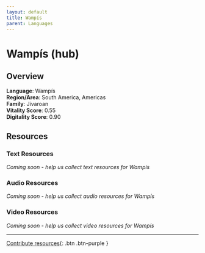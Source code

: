 ```yaml
---
layout: default
title: Wampís
parent: Languages
---
```


# Wampís (hub)

## Overview

**Language**: Wampís  
**Region/Area**: South America, Americas  
**Family**: Jivaroan  
**Vitality Score**: 0.55  
**Digitality Score**: 0.90  

## Resources

### Text Resources
*Coming soon - help us collect text resources for Wampís*

### Audio Resources
*Coming soon - help us collect audio resources for Wampís*

### Video Resources
*Coming soon - help us collect video resources for Wampís*

---

[Contribute resources](https://fairtrain.github.io/){: .btn .btn-purple }
